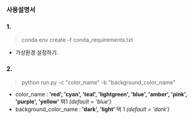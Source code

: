 ### 사용설명서
### 1.
> conda env create -f conda_requirements.txt
- 가상환경 설정하기.

### 2. 
> python run.py -c "color_name" -b "background_color_name"

- color_name :<b> 'red', 'cyan', 'teal', 'lightgreen', 'blue', 'amber', 'pink', 'purple', 'yellow'</b> 택1
  <i>(default = 'blue')</i>
- background_color_name :<b> 'dark', 'light' </b>택 1 <i>(default = 'dark')</i>
